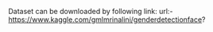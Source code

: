 Dataset can be downloaded by following link: url:-https://www.kaggle.com/gmlmrinalini/genderdetectionface?
